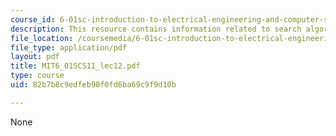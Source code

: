 ```yaml
---
course_id: 6-01sc-introduction-to-electrical-engineering-and-computer-science-i-spring-2011
description: This resource contains information related to search algorithms.
file_location: /coursemedia/6-01sc-introduction-to-electrical-engineering-and-computer-science-i-spring-2011/82b7b8c9edfeb90f0fd6ba69c9f9d10b_MIT6_01SCS11_lec12.pdf
file_type: application/pdf
layout: pdf
title: MIT6_01SCS11_lec12.pdf
type: course
uid: 82b7b8c9edfeb90f0fd6ba69c9f9d10b

---
```

None